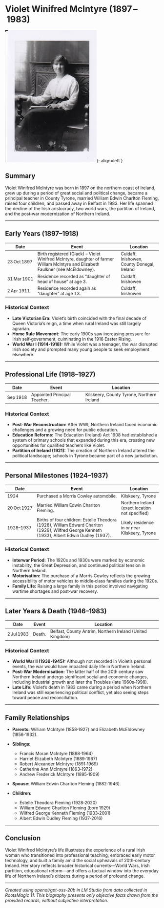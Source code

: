 # Violet Winifred McIntyre (1897 – 1983)

![Gran age 20](assets/McIntyreVW1897/Gran%20age%2020.jpg){: align=left }

## Summary  
Violet Winifred McIntyre was born in 1897 on the northern coast of Ireland, grew up during a period of great social and political change, became a principal teacher in County Tyrone, married William Edwin Charlton Fleming, raised four children, and passed away in Belfast in 1983. Her life spanned the decline of the Irish aristocracy, two world wars, the partition of Ireland, and the post‑war modernization of Northern Ireland.

---

## Early Years (1897–1918)

| Date | Event | Location |
|------|-------|----------|
| 23 Oct 1897 | Birth registered (Glack) – Violet Winifred McIntyre, daughter of farmer William McIntyre and Elizabeth Faulkner (née McEldowney). | Culdaff, Inishowen, County Donegal, Ireland |
| 31 Mar 1901 | Residence recorded as “daughter of head of house” at age 3. | Culdaff, Inishowen |
| 2 Apr 1911 | Residence recorded again as “daughter” at age 13. | Culdaff, Inishowen |

### Historical Context  
- **Late Victorian Era:** Violet’s birth coincided with the final decade of Queen Victoria’s reign, a time when rural Ireland was still largely agrarian.  
- **Home Rule Movement:** The early 1900s saw increasing pressure for Irish self‑government, culminating in the 1916 Easter Rising.  
- **World War I (1914‑1918):** While Violet was a teenager, the war disrupted Irish society and prompted many young people to seek employment elsewhere.

---

## Professional Life (1918–1927)

| Date | Event | Location |
|------|-------|----------|
| Sep 1918 | Appointed Principal Teacher. | Kilskeery, County Tyrone, Northern Ireland |

### Historical Context  
- **Post‑War Reconstruction:** After WWI, Northern Ireland faced economic challenges and a growing need for public education.  
- **Education Reforms:** The Education (Ireland) Act 1908 had established a system of primary schools that expanded during this era, creating new opportunities for qualified teachers like Violet.  
- **Partition of Ireland (1921):** The creation of Northern Ireland altered the political landscape; schools in Tyrone became part of a new jurisdiction.

---

## Personal Milestones (1924–1937)

| Date | Event | Location |
|------|-------|----------|
| 1924 | Purchased a Morris Cowley automobile. | Kilskeery, Tyrone |
| 20 Oct 1927 | Married William Edwin Charlton Fleming. | Northern Ireland (exact location not specified) |
| 1928–1937 | Births of four children: Estelle Theodora (1928), William Edward Charlton (1929), Wilfred George Kenneth (1933), Albert Edwin Dudley (1937). | Likely residence in or near Kilskeery, Tyrone |

### Historical Context  
- **Interwar Period:** The 1920s and 1930s were marked by economic instability, the Great Depression, and continued political tension in Northern Ireland.  
- **Motorisation:** The purchase of a Morris Cowley reflects the growing accessibility of motor vehicles to middle‑class families during the 1920s.  
- **Family Life:** Raising a large family in this period involved navigating wartime shortages and post‑war recovery.

---

## Later Years & Death (1946–1983)

| Date | Event | Location |
|------|-------|----------|
| 2 Jul 1983 | Death. | Belfast, County Antrim, Northern Ireland (United Kingdom) |

### Historical Context  
- **World War II (1939‑1945):** Although not recorded in Violet’s personal events, the war would have impacted daily life in Northern Ireland.  
- **Post‑War Modernisation:** The latter half of the 20th century saw Northern Ireland undergo significant social and economic changes, including industrial growth and later the Troubles (late 1960s‑1998).  
- **Late Life:** Violet’s death in 1983 came during a period when Northern Ireland was still experiencing political conflict, yet also seeing steps toward peace and reconciliation.

---

## Family Relationships

- **Parents:** William McIntyre (1858‑1927) and Elizabeth McEldowney (1856‑1932).  
- **Siblings:** 
  - Francis Moran McIntyre (1888‑1964)  
  - Harriet Elizabeth McIntyre (1889‑1967)  
  - Robert Alexander McIntyre (1891‑1969)  
  - Catherine Ann McIntyre (1893‑1972)  
  - Andrew Frederick McIntyre (1895‑1909)  

- **Spouse:** William Edwin Charlton Fleming (1882‑1946).  
- **Children:**
  - Estelle Theodora Fleming (1928‑2020)  
  - William Edward Charlton Fleming (born 1929)  
  - Wilfred George Kenneth Fleming (1933‑2001)  
  - Albert Edwin Dudley Fleming (1937‑2016)

---

## Conclusion  

Violet Winifred McIntyre’s life illustrates the experience of a rural Irish woman who transitioned into professional teaching, embraced early motor technology, and built a family amid the social upheavals of 20th‑century Ireland. Her story reflects broader historical currents—World Wars, Irish partition, educational reform—and offers a factual window into the everyday life of Northern Ireland’s citizens during a period of profound change.

---



*Created using openai/gpt-oss-20b in LM Studio from data collected in RootsMagic 11. 
This biography presents only objective facts drawn from the provided records, without subjective interpretation.*